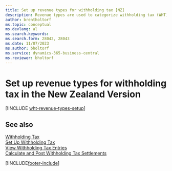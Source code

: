 ```yaml
---
title: Set up revenue types for withholding tax [NZ]
description: Revenue types are used to categorize withholding tax (WHT) entries and are used for WHT certificates in the New Zealand version.
author: brentholtorf
ms.topic: conceptual
ms.devlang: al
ms.search.keywords:
ms.search.form: 28042, 28043
ms.date: 11/07/2023
ms.author: bholtorf
ms.service: dynamics-365-business-central
ms.reviewer: bholtorf
---
```

# Set up revenue types for withholding tax in the New Zealand Version

[!INCLUDE [wht-revenue-types-setup](../includes/AUNZ/wht-revenue-types-setup.md)]

## See also

[Withholding Tax](withholding-tax.md)   
[Set Up Withholding Tax](how-to-set-up-withholding-tax.md)   
[View Withholding Tax Entries](how-to-view-withholding-tax-entries.md)   
[Calculate and Post Withholding Tax Settlements](how-to-calculate-and-post-withholding-tax-settlements.md)


[!INCLUDE[footer-include](../../includes/footer-banner.md)]